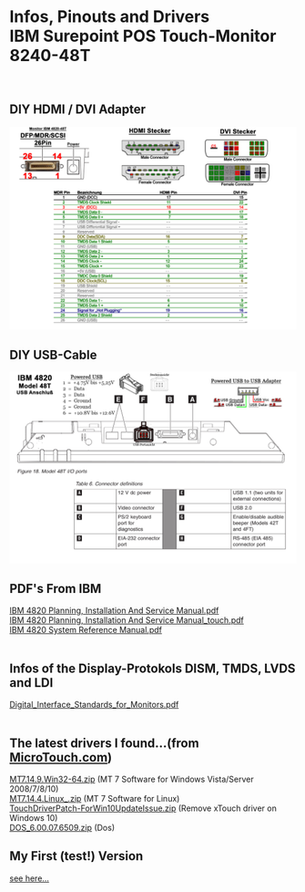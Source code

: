 # Infos, Pinouts and Drivers<br> IBM Surepoint POS Touch-Monitor 8240-48T
<br>

## DIY HDMI / DVI Adapter<br>

<img src="MDR-HDMI-DVI-Adapter.jpg">
<br>

## DIY USB-Cable<br>

<img src="4820-48T_USB_Anschluss.jpg">
<br>

## PDF's From IBM<br>

<a href="IBM 4820 Planning%2C Installation And Service Manual.pdf">IBM 4820 Planning, Installation And Service Manual.pdf</a><br>
<a href="IBM 4820 Planning%2C Installation And Service Manual_touch.pdf">IBM 4820 Planning, Installation And Service Manual_touch.pdf</a><br>
<a href="IBM 4820 System Reference Manual.pdf">IBM 4820 System Reference Manual.pdf</a><br>
<br>

## Infos of the Display-Protokols DISM, TMDS, LVDS and LDI<br>

<a href="Digital_Interface_Standards_for_Monitors.pdf">Digital_Interface_Standards_for_Monitors.pdf</a><br>
<br>

## The latest drivers I found...(from <a href="https://microtouch.com/driver-downloads/">MicroTouch.com</a>)<br>

<a href="MT7.14.9.Win32-64.zip">MT7.14.9.Win32-64.zip</a> (MT 7 Software for Windows Vista/Server 2008/7/8/10)<br>
<a href="MT7.14.4.Linux_.zip">MT7.14.4.Linux_.zip</a> (MT 7 Software for Linux)<br>
<a href="TouchDriverPatch-ForWin10UpdateIssue.zip">TouchDriverPatch-ForWin10UpdateIssue.zip</a> (Remove xTouch driver on Windows 10)<br>
<a href="DOS_6.00.07.6509.zip">DOS_6.00.07.6509.zip</a> (Dos)<br>

## My First (test!) Version

<a href="images/README.md">see here...</a>
